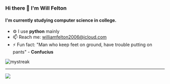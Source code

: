 ### Hi there 👋 I'm Will Felton

#### I'm currently studying computer science in college.

- ⚙️ I use **python** mainly
- 📫 Reach me: williamfelton2006@icloud.com
- ⚡️ Fun fact: "Man who keep feet on ground, have trouble putting on pants" - **Confucius**

<img src="https://github-readme-streak-stats.herokuapp.com/?user=ChadBroskiiii&theme=tokyonight" alt="mystreak"/>

---


<p align="left>
    <a href="https://www.google.xom">
        <img src="https://img.shields.io/badge/python-3670A0?style=for-the-badge&logo=python&logoColor=ffdd54"/> 
    </a>
                                                                                                                                            
</p>
